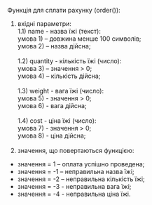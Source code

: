 Функція для сплати рахунку (order()):
1) вхідні параметри:<br>
1.1) name - назва їжі (текст):<br>
умова 1) – довжина менше 100 символів;<br>
умова 2) – назва дійсна;<br><br>
1.2) quantity - кількість їжі (число):<br>
умова 3) – значення > 0;<br>
умова 4) – кількість дійсна;<br><br>
1.3) weight - вага їжі (число):<br>
умова 5) - значення > 0;<br>
умова 6) - вага дійсна;<br><br>
1.4) cost - ціна їжі (число):<br>
умова 7) - значення > 0;<br>
умова 8) - ціна дійсна;<br><br>
2) значення, що повертаються функцією:
+ значення = 1 – оплата успішно проведена;
+ значення = -1 – неправильна назва їжі;
+ значення = -2 – неправильна кількість їжі;
+ значення = -3 - неправильна вага їжі;
+ значення = -4 - неправильна ціна їжі.
